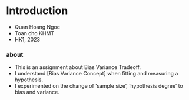 # Introduction 
- Quan Hoang Ngoc
- Toan cho KHMT
- HK1, 2023
### about 
- This is an assignment about Bias Variance Tradeoff.
- I understand [Bias Variance Concept] when fitting and measuring a hypothesis.
- I experimented on the change of ‘sample size’, ‘hypothesis degree’ to bias and variance.
